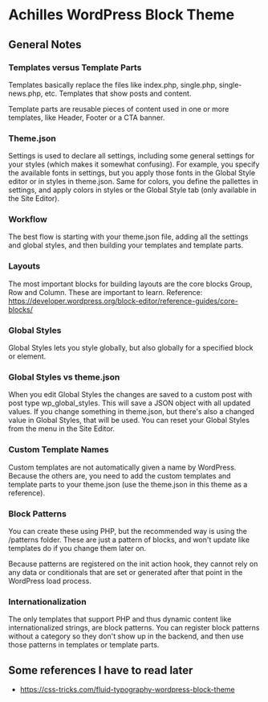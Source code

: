 # Achilles WordPress Block Theme

## General Notes

### Templates versus Template Parts

Templates basically replace the files like index.php, single.php, single-news.php, etc. Templates that show posts and content.

Template parts are reusable pieces of content used in one or more templates, like Header, Footer or a CTA banner.

### Theme.json

Settings is used to declare all settings, including some general settings for your styles (which makes it somewhat confusing). For example, you specify the available fonts in settings, but you apply those fonts in the Global Style editor or in styles in theme.json. Same for colors, you define the pallettes in settings, and apply colors in styles or the Global Style tab (only available in the Site Editor).

### Workflow

The best flow is starting with your theme.json file, adding all the settings and global styles, and then building your templates and template parts.

### Layouts

The most important blocks for building layouts are the core blocks Group, Row and Column. These are important to learn. Reference: https://developer.wordpress.org/block-editor/reference-guides/core-blocks/

### Global Styles

Global Styles lets you style globally, but also globally for a specified block or element.

### Global Styles vs theme.json

When you edit Global Styles the changes are saved to a custom post with post type wp_global_styles. This will save a JSON object with all updated values. If you change something in theme.json, but there's also a changed value in Global Styles, that will be used. You can reset your Global Styles from the menu in the Site Editor.

### Custom Template Names

Custom templates are not automatically given a name by WordPress. Because the others are, you need to add the custom templates and template parts to your theme.json (use the theme.json in this theme as a reference).

### Block Patterns

You can create these using PHP, but the recommended way is using the /patterns folder. These are just a pattern of blocks, and won't update like templates do if you change them later on.

Because patterns are registered on the init action hook, they cannot rely on any data or conditionals that are set or generated after that point in the WordPress load process.

### Internationalization

The only templates that support PHP and thus dynamic content like internationalized strings, are block patterns. You can register block patterns without a category so they don't show up in the backend, and then use those patterns in templates or template parts.

## Some references I have to read later

- https://css-tricks.com/fluid-typography-wordpress-block-theme
